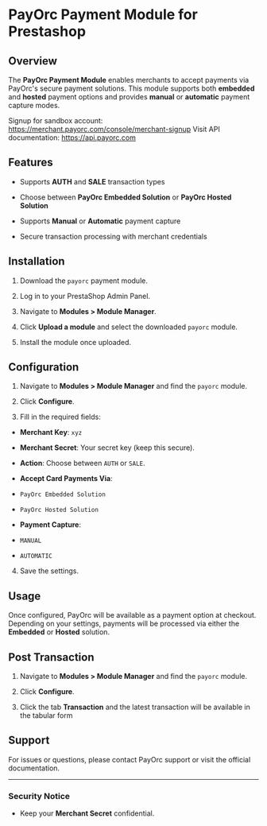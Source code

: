 ﻿
# PayOrc Payment Module for Prestashop

  

## Overview

The **PayOrc Payment Module** enables merchants to accept payments via PayOrc's secure payment solutions. This module supports both **embedded** and **hosted** payment options and provides **manual** or **automatic** payment capture modes.

Signup for sandbox account: https://merchant.payorc.com/console/merchant-signup
Visit API documentation: https://api.payorc.com
  

## Features

- Supports **AUTH** and **SALE** transaction types

- Choose between **PayOrc Embedded Solution** or **PayOrc Hosted Solution**

- Supports **Manual** or **Automatic** payment capture

- Secure transaction processing with merchant credentials

  

## Installation

1.  Download the  `payorc`  payment module.
    
2.  Log in to your PrestaShop Admin Panel.
    
3.  Navigate to  **Modules > Module Manager**.
    
4.  Click  **Upload a module**  and select the downloaded  `payorc`  module.
    
5.  Install the module once uploaded.

  

## Configuration


1.  Navigate to  **Modules > Module Manager**  and find the  `payorc`  module.
    
2.  Click  **Configure**.
    
3.  Fill in the required fields:
    

-   **Merchant Key**:  `xyz`
    
-   **Merchant Secret**: Your secret key (keep this secure).
    
-   **Action**: Choose between  `AUTH`  or  `SALE`.
    
-   **Accept Card Payments Via**:
    
-   `PayOrc Embedded Solution`
    
-   `PayOrc Hosted Solution`
    
-   **Payment Capture**:
    
-   `MANUAL`
    
-   `AUTOMATIC`
    

4.  Save the settings.

  

## Usage

Once configured, PayOrc will be available as a payment option at checkout. Depending on your settings, payments will be processed via either the **Embedded** or **Hosted** solution.



## Post Transaction

1.  Navigate to  **Modules > Module Manager**  and find the  `payorc`  module.
    
2.  Click  **Configure**.
3. Click the tab **Transaction** and the latest transaction will be available in the tabular form
  

## Support

For issues or questions, please contact PayOrc support or visit the official documentation.

  

---

  

### Security Notice

- Keep your **Merchant Secret** confidential.
